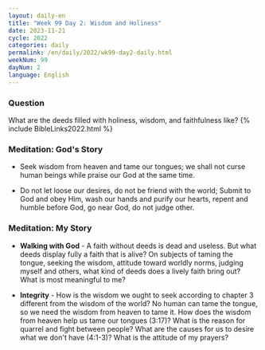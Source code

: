 ```yaml
---
layout: daily-en
title: "Week 99 Day 2: Wisdom and Holiness"
date: 2023-11-21
cycle: 2022
categories: daily
permalink: /en/daily/2022/wk99-day2-daily.html
weekNum: 99
dayNum: 2
language: English
---
```


### Question     
What are the deeds filled with holiness, wisdom, and faithfulness like?
{% include BibleLinks2022.html %} 

### Meditation: God's Story   
+ Seek wisdom from heaven and tame our tongues; we shall not curse human beings while praise our God at the same time. 

+ Do not let loose our desires, do not be friend with the world; Submit to God and obey Him, wash our hands and purify our hearts, repent and humble before God, go near God, do not judge other. 

### Meditation: My Story   
+ **Walking with God** - A faith without deeds is dead and useless. But what deeds display fully a faith that is alive? On subjects of taming the tongue, seeking the wisdom, attitude toward worldly norms, judging myself and others, what kind of deeds does a lively faith bring out? What is most meaningful to me? 

+ **Integrity** - How is the wisdom we ought to seek according to chapter 3 different from the wisdom of the world? No human can tame the tongue, so we need the wisdom from heaven to tame it. How does the wisdom from heaven help us tame our tongues (3:17)? What is the reason for quarrel and fight between people? What are the causes for us to desire what we don't have (4:1-3)? What is the attitude of my prayers? 
